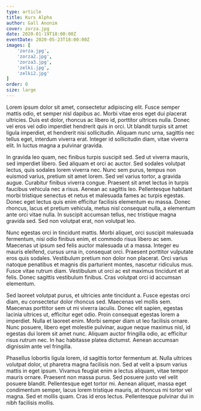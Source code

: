 ```yaml
---
type: article
title: Kurs Alpha
author: Gall Anonim
cover: zorza.jpg
date: 2020-01-19T18:00:00Z
eventDate: 2020-05-23T18:00:00Z
images: [
	'zorza.jpg',
	'zorza2.jpg',
	'zorza3.jpg',
	'zelki.jpg',
	'zelki2.jpg'
]
order: 0
size: large
---
```


Lorem ipsum dolor sit amet, consectetur adipiscing elit. Fusce semper mattis odio, et semper nisl dapibus ac. Morbi vitae eros eget dui placerat ultricies. Duis est dolor, rhoncus ac libero id, porttitor ultrices nulla. Donec vel eros vel odio imperdiet hendrerit quis in orci. Ut blandit turpis sit amet ligula imperdiet, et hendrerit nisi sollicitudin. Aliquam nunc urna, sagittis nec tellus eget, interdum viverra erat. Integer id sollicitudin diam, vitae viverra elit. In luctus magna a pulvinar gravida.

In gravida leo quam, nec finibus turpis suscipit sed. Sed ut viverra mauris, sed imperdiet libero. Sed aliquam et orci ac auctor. Sed sodales volutpat lectus, quis sodales lorem viverra nec. Nunc sem purus, tempus non euismod varius, pretium sit amet lorem. Sed vel varius tortor, a gravida augue. Curabitur finibus viverra congue. Praesent sit amet lectus in turpis faucibus vehicula nec a risus. Aenean ac sagittis leo. Pellentesque habitant morbi tristique senectus et netus et malesuada fames ac turpis egestas. Donec eget lectus quis enim efficitur facilisis elementum eu massa. Donec rhoncus, lacus et pretium vehicula, metus nisl consequat nulla, a elementum ante orci vitae nulla. In suscipit accumsan tellus, nec tristique magna gravida sed. Sed non volutpat erat, non volutpat leo.

Nunc egestas orci in tincidunt mattis. Morbi aliquet, orci suscipit malesuada fermentum, nisi odio finibus enim, et commodo risus libero ac sem. Maecenas ut ipsum sed felis auctor malesuada ut a massa. Integer eu mauris eleifend, cursus urna in, consequat orci. Praesent porttitor vulputate eros quis sodales. Vestibulum pretium non dolor non placerat. Orci varius natoque penatibus et magnis dis parturient montes, nascetur ridiculus mus. Fusce vitae rutrum diam. Vestibulum ut orci ac est maximus tincidunt et at felis. Donec sagittis vestibulum finibus. Cras volutpat orci id accumsan elementum.

Sed laoreet volutpat purus, et ultricies ante tincidunt a. Fusce egestas orci diam, eu consectetur dolor rhoncus sed. Maecenas vel mollis sem. Maecenas porttitor sem ut mi viverra iaculis. Donec elit sapien, egestas lacinia ultrices ut, efficitur eget odio. Proin consequat egestas lorem a imperdiet. Nulla et laoreet enim. Morbi semper diam ut leo facilisis ornare. Nunc posuere, libero eget molestie pulvinar, augue neque maximus nisl, id egestas dui lorem sit amet nunc. Aliquam auctor fringilla odio, ac efficitur risus rutrum nec. In hac habitasse platea dictumst. Aenean accumsan dignissim ante vel fringilla.

Phasellus lobortis ligula lorem, id sagittis tortor fermentum at. Nulla ultrices volutpat dolor, ut pharetra magna facilisis non. Sed at velit a ipsum varius mattis in eget ipsum. Vivamus feugiat enim a lectus aliquam, vitae tempor mauris ornare. Praesent non massa purus. Sed posuere justo vel velit posuere blandit. Pellentesque eget tortor mi. Aenean aliquet, massa eget condimentum semper, lacus lorem tristique mauris, at rhoncus mi tortor vel magna. Sed et mollis quam. Cras id eros lectus. Pellentesque pulvinar dui in nibh facilisis mollis.
